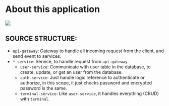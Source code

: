 # About this application

![](https://i.imgur.com/5bWXohw.png)

## SOURCE STRUCTURE:
- `api-gateway`: Gateway to handle all incoming request from the client, and send event to services.
- `*-service`: Service, to handle request from `api-gateway`.
  - `user-service`: Communicate with user table in the database, to create, update, or get an user from the database.
  - `auth-service`: Just handle logic reference to authenticate or authorize, in this scope, it just checks password and encrypted password is the same.
  - `terminal-service`: Like `user-service`, it handles everything (CRUD) with `terminal`.
